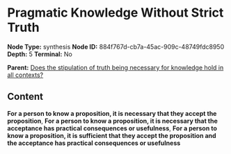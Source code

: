 # Pragmatic Knowledge Without Strict Truth

**Node Type:** synthesis
**Node ID:** 884f767d-cb7a-45ac-909c-48749fdc8950
**Depth:** 5
**Terminal:** No

**Parent:** [Does the stipulation of truth being necessary for knowledge hold in all contexts?](does-the-stipulation-of-truth-being-necessary-for-knowledge-hold-in-all-contexts-antithesis-5d62a07b-3e5e-4dee-89d5-f67a49eb0588.md)

## Content

**For a person to know a proposition, it is necessary that they accept the proposition**, **For a person to know a proposition, it is necessary that the acceptance has practical consequences or usefulness**, **For a person to know a proposition, it is sufficient that they accept the proposition and the acceptance has practical consequences or usefulness**
